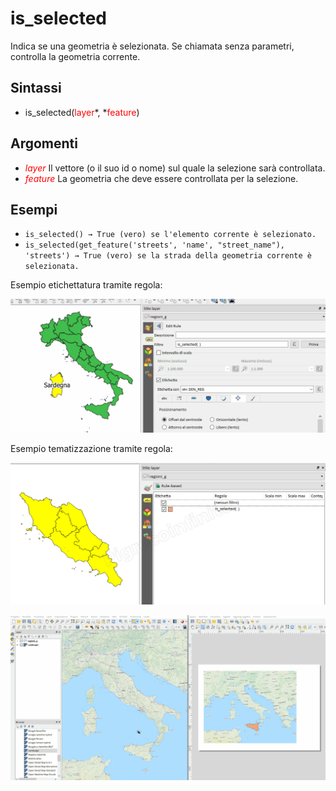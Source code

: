 # is_selected

Indica se una geometria è selezionata. Se chiamata senza parametri, controlla la geometria corrente.

## Sintassi

* is_selected(<span style="color:red;">layer</span>*, *<span style="color:red;">feature</span>)

## Argomenti

* *<span style="color:red;">layer</span>* Il vettore (o il suo id o nome) sul quale la selezione sarà controllata.
* *<span style="color:red;">feature</span>* La geometria che deve essere controllata per la selezione.

## Esempi

* `is_selected() → True (vero) se l'elemento corrente è selezionato.`
* `is_selected(get_feature('streets', 'name', "street_name"), 'streets') → True (vero) se la strada della geometria corrente è selezionata.`


Esempio etichettatura tramite regola:

![](/img/record_e_attributi/is_selected1.gif)

Esempio tematizzazione tramite regola:

![](/img/record_e_attributi/is_selected3.png)

![](/img/record_e_attributi/is_selected2.gif)
